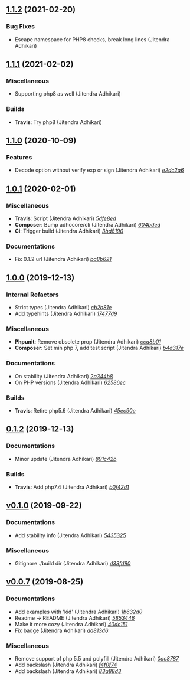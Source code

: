 ## [1.1.2](https://github.com/adhocore/php-jwt/releases/tag/1.1.2) (2021-02-20)

### Bug Fixes
- Escape namespace for PHP8 checks, break long lines (Jitendra Adhikari)


## [1.1.1](https://github.com/adhocore/php-jwt/releases/tag/1.1.1) (2021-02-02)

### Miscellaneous
- Supporting php8 as well (Jitendra Adhikari)

### Builds
- **Travis**: Try php8 (Jitendra Adhikari)


## [1.1.0](https://github.com/adhocore/php-jwt/releases/tag/1.1.0) (2020-10-09)

### Features
- Decode option without verify exp or sign (Jitendra Adhikari) [_e2dc2a6_](https://github.com/adhocore/php-jwt/commit/e2dc2a6)


## [1.0.1](https://github.com/adhocore/php-jwt/releases/tag/1.0.1) (2020-02-01)

### Miscellaneous
- **Travis**: Script (Jitendra Adhikari) [_5dfe8ed_](https://github.com/adhocore/php-jwt/commit/5dfe8ed)
- **Composer**: Bump adhocore/cli (Jitendra Adhikari) [_604bded_](https://github.com/adhocore/php-jwt/commit/604bded)
- **Ci**: Trigger build (Jitendra Adhikari) [_3bd8190_](https://github.com/adhocore/php-jwt/commit/3bd8190)

### Documentations
- Fix 0.1.2 url (Jitendra Adhikari) [_ba8b621_](https://github.com/adhocore/php-jwt/commit/ba8b621)


## [1.0.0](https://github.com/adhocore/php-jwt/releases/tag/1.0.0) (2019-12-13)

### Internal Refactors
- Strict types (Jitendra Adhikari) [_cb2b81e_](https://github.com/adhocore/php-jwt/commit/cb2b81e)
- Add typehints (Jitendra Adhikari) [_17477d9_](https://github.com/adhocore/php-jwt/commit/17477d9)

### Miscellaneous
- **Phpunit**: Remove obsolete prop (Jitendra Adhikari) [_cca8b01_](https://github.com/adhocore/php-jwt/commit/cca8b01)
- **Composer**: Set min php 7, add test script (Jitendra Adhikari) [_b4a317e_](https://github.com/adhocore/php-jwt/commit/b4a317e)

### Documentations
- On stability (Jitendra Adhikari) [_2a344b8_](https://github.com/adhocore/php-jwt/commit/2a344b8)
- On PHP versions (Jitendra Adhikari) [_62586ec_](https://github.com/adhocore/php-jwt/commit/62586ec)

### Builds
- **Travis**: Retire php5.6 (Jitendra Adhikari) [_45ec90e_](https://github.com/adhocore/php-jwt/commit/45ec90e)


## [0.1.2](https://github.com/adhocore/php-jwt/releases/tag/0.1.2) (2019-12-13)

### Documentations
- Minor update (Jitendra Adhikari) [_891c42b_](https://github.com/adhocore/php-jwt/commit/891c42b)

### Builds
- **Travis**: Add php7.4 (Jitendra Adhikari) [_b0f42d1_](https://github.com/adhocore/php-jwt/commit/b0f42d1)


## [v0.1.0](https://github.com/adhocore/php-jwt/releases/tag/v0.1.0) (2019-09-22)

### Documentations
- Add stability info (Jitendra Adhikari) [_5435325_](https://github.com/adhocore/php-jwt/commit/5435325)

### Miscellaneous
- Gitignore ./build dir (Jitendra Adhikari) [_d33fd90_](https://github.com/adhocore/php-jwt/commit/d33fd90)


## [v0.0.7](https://github.com/adhocore/php-jwt/releases/tag/v0.0.7) (2019-08-25)

### Documentations
- Add examples with 'kid' (Jitendra Adhikari) [_1b632d0_](https://github.com/adhocore/php-jwt/commit/1b632d0)
- Readme -> README (Jitendra Adhikari) [_5853446_](https://github.com/adhocore/php-jwt/commit/5853446)
- Make it more cozy (Jitendra Adhikari) [_40dc151_](https://github.com/adhocore/php-jwt/commit/40dc151)
- Fix badge (Jitendra Adhikari) [_da813d6_](https://github.com/adhocore/php-jwt/commit/da813d6)

### Miscellaneous
- Remove support of php 5.5 and polyfill (Jitendra Adhikari) [_0ac8787_](https://github.com/adhocore/php-jwt/commit/0ac8787)
- Add backslash (Jitendra Adhikari) [_f4f0f74_](https://github.com/adhocore/php-jwt/commit/f4f0f74)
- Add backslash (Jitendra Adhikari) [_83a88d3_](https://github.com/adhocore/php-jwt/commit/83a88d3)
